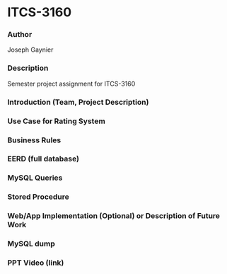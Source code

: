 
# ITCS-3160
### Author
Joseph Gaynier
### Description
Semester project assignment for ITCS-3160


### Introduction (Team, Project Description)
### Use Case for Rating System
### Business Rules
### EERD (full database)
### MySQL Queries
### Stored Procedure
### Web/App Implementation (Optional) or Description of Future Work
### MySQL dump
### PPT Video (link)

